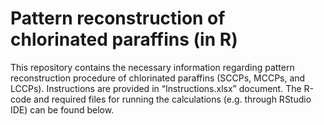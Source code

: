 # Pattern reconstruction of chlorinated paraffins (in R)

This repository contains the necessary information regarding pattern reconstruction procedure of chlorinated paraffins (SCCPs, MCCPs, and LCCPs). 
Instructions are provided in “Instructions.xlsx” document. The R-code and required files for running the calculations (e.g. through RStudio IDE) can be found below. 

